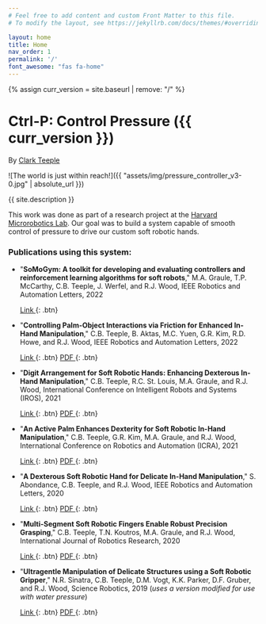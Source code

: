 ```yaml
---
# Feel free to add content and custom Front Matter to this file.
# To modify the layout, see https://jekyllrb.com/docs/themes/#overriding-theme-defaults

layout: home
title: Home
nav_order: 1
permalink: '/'
font_awesome: "fas fa-home"
---
```


{% assign curr_version = site.baseurl | remove: "/" %}
# Ctrl-P: Control Pressure ({{ curr_version }})

By [Clark Teeple](http://www.cbteeple.com)

![The world is just within reach!]({{ "assets/img/pressure_controller_v3-0.jpg" | absolute_url }})

{{ site.description }}

This work was done as part of a research project at the [Harvard Microrobotics Lab](https://www.micro.seas.harvard.edu). Our goal was to build a system capable of smooth control of pressure to drive our custom soft robotic hands.

### Publications using this system:
- "**SoMoGym: A toolkit for developing and evaluating controllers and reinforcement learning algorithms for soft robots**," M.A. Graule, T.P. McCarthy, C.B. Teeple, J. Werfel, and R.J. Wood, IEEE Robotics and Automation Letters, 2022

	[<i class="fas fa-link"></i> Link ](https://ieeexplore.ieee.org/document/9684669){: .btn}

- "**Controlling Palm-Object Interactions via Friction for Enhanced In-Hand Manipulation**," C.B. Teeple, B. Aktas, M.C. Yuen, G.R. Kim, R.D. Howe, and R.J. Wood, IEEE Robotics and Automation Letters, 2022

	[<i class="fas fa-link"></i> Link ](https://ieeexplore.ieee.org/document/9684669){: .btn} [<i class="fas fa-file-pdf"></i> PDF ](https://cv.cbteeple.com/papers/teeple2021arrangement.pdf){: .btn}

- "**Digit Arrangement for Soft Robotic Hands: Enhancing Dexterous In-Hand Manipulation**," C.B. Teeple, R.C. St. Louis, M.A. Graule, and R.J. Wood, International Conference on Intelligent Robots and Systems (IROS), 2021

	[<i class="fas fa-link"></i> Link ](https://ieeexplore.ieee.org/document/9636188){: .btn} [<i class="fas fa-file-pdf"></i> PDF ](https://cv.cbteeple.com/papers/teeple2021arrangement.pdf){: .btn}

- "**An Active Palm Enhances Dexterity for Soft Robotic In-Hand Manipulation**," C.B. Teeple, G.R. Kim, M.A. Graule, and R.J. Wood, International Conference on Robotics and Automation (ICRA), 2021

    [<i class="fas fa-link"></i> Link ](https://ieeexplore.ieee.org/document/9562049){: .btn} [<i class="fas fa-file-pdf"></i> PDF ](https://cv.cbteeple.com/papers/teeple2021active.pdf){: .btn}
- "**A Dexterous Soft Robotic Hand for Delicate In-Hand Manipulation**," S. Abondance, C.B. Teeple, and R.J. Wood, IEEE Robotics and Automation Letters, 2020

    [<i class="fas fa-link"></i> Link ](https://ieeexplore.ieee.org/document/9134855){: .btn} [<i class="fas fa-file-pdf"></i> PDF ](https://cv.cbteeple.com/papers/abondance2020_dexterous.pdf){: .btn}
- "**Multi-Segment Soft Robotic Fingers Enable Robust Precision Grasping**," C.B. Teeple, T.N. Koutros, M.A. Graule, and R.J. Wood, International Journal of Robotics Research, 2020

    [<i class="fas fa-link"></i> Link ](https://journals.sagepub.com/doi/10.1177/0278364920910465){: .btn} [<i class="fas fa-file-pdf"></i> PDF ](https://cv.cbteeple.com/papers/teeple2020_two_seg_fingers.pdf){: .btn}
- "**Ultragentle Manipulation of Delicate Structures using a Soft Robotic Gripper**," N.R. Sinatra, C.B. Teeple, D.M. Vogt, K.K. Parker, D.F. Gruber, and R.J. Wood, Science Robotics, 2019 (_uses a version modified for use with water pressure_)

    [<i class="fas fa-link"></i> Link ](https://robotics.sciencemag.org/content/4/33/eaax5425){: .btn} [<i class="fas fa-file-pdf"></i> PDF ](https://cv.cbteeple.com/papers/sinatra2019_ultragentle_soft_gripper.pdf){: .btn}
